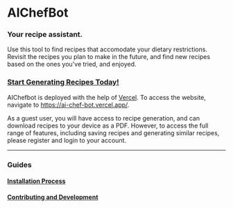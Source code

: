 # AIChefBot

### Your recipe assistant.

Use this tool to find recipes that accomodate your dietary restrictions. Revisit the recipes you plan to make in the future, and find new recipes based on the ones you've tried, and enjoyed.

### [Start Generating Recipes Today!](https://ai-chef-bot.vercel.app/)

AIChefbot is deployed with the help of [Vercel](https://vercel.com/).
To access the website, navigate to https://ai-chef-bot.vercel.app/.

As a guest user, you will have access to recipe generation, and can download recipes to your device as a PDF.
However, to access the full range of features, including saving recipes and generating similar recipes, please register and login to your account.
<hr>

### Guides

#### [Installation Process](./Installation.md)


#### [Contributing and Development](./Contributing.md)
